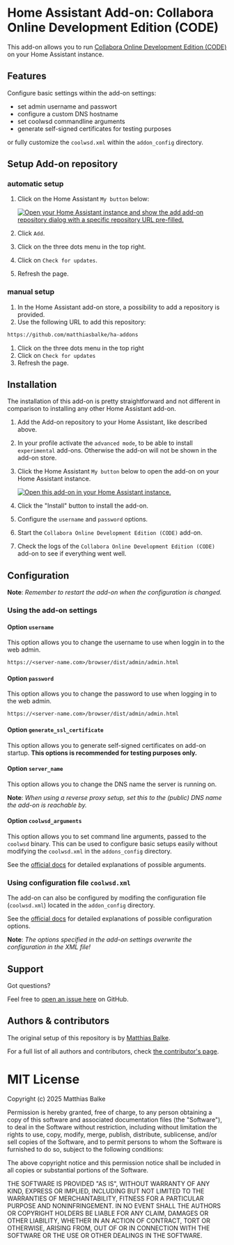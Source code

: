 # Home Assistant Add-on: Collabora Online Development Edition (CODE)

This add-on allows you to run [Collabora Online Development Edition (CODE)][official-site] on your Home Assistant instance.

## Features

Configure basic settings within the add-on settings:

- set admin username and passwort
- configure a custom DNS hostname
- set coolwsd commandline arguments
- generate self-signed certificates for testing purposes

or fully customize the `coolwsd.xml` within the `addon_config` directory.

## Setup Add-on repository

### automatic setup

1. Click on the Home Assistant `My button` below:

   [![Open your Home Assistant instance and show the add add-on repository dialog with a specific repository URL pre-filled.][my-ha-badge]][my-ha-url]

1. Click `Add`.
1. Click on the three dots menu in the top right.
1. Click on `Check for updates`.
1. Refresh the page.

### manual setup

1. In the Home Assistant add-on store, a possibility to add a repository is provided.
1. Use the following URL to add this repository:

```txt
https://github.com/matthiasbalke/ha-addons
```

1. Click on the three dots menu in the top right
1. Click on `Check for updates`
1. Refresh the page.

## Installation

The installation of this add-on is pretty straightforward and not different in
comparison to installing any other Home Assistant add-on.

1. Add the Add-on repository to your Home Assistant, like described above.
1. In your profile activate the `advanced mode`, to be able to install `experimental`
   add-ons. Otherwise the add-on will not be shown in the add-on store.
1. Click the Home Assistant `My button` below to open the add-on on your Home
   Assistant instance.

   [![Open this add-on in your Home Assistant instance.][addon-badge]][addon]

1. Click the "Install" button to install the add-on.
1. Configure the `username` and `password` options.
1. Start the `Collabora Online Development Edition (CODE)` add-on.
1. Check the logs of the `Collabora Online Development Edition (CODE)` add-on to see
   if everything went well.

## Configuration

**Note**: _Remember to restart the add-on when the configuration is changed._

### Using the add-on settings

#### Option `username`

This option allows you to change the username to use when loggin in to the web admin.

```txt
https://<server-name.com>/browser/dist/admin/admin.html
```

#### Option `password`

This option allows you to change the password to use when logging in to the web admin.

```txt
https://<server-name.com>/browser/dist/admin/admin.html
```

#### Option `generate_ssl_certificate`

This option allows you to generate self-signed certificates on add-on startup.
**This options is recommended for testing purposes only.**

#### Option `server_name`

This option allows you to change the DNS name the server is running on.

**Note**: _When using a reverse proxy setup, set this to the (public) DNS name the add-on is reachable by._

#### Option `coolwsd_arguments`

This option allows you to set command line arguments, passed to the `coolwsd` binary. This can be used
to configure basic setups easily without modifying the `coolwsd.xml` in the `addons_config` directory.

See the [official docs][collabora-official-docs] for detailed explanations of possible arguments.

### Using configuration file `coolwsd.xml`

The add-on can also be configured by modifing the configuration file (`coolwsd.xml`) located in the `addon_config` directory.

See the [official docs][collabora-official-docs] for detailed explanations of possible configuration options.

**Note**: _The options specified in the add-on settings overwrite the configuration in the XML file!_

## Support

Got questions?

Feel free to [open an issue here][issue] on GitHub.

## Authors & contributors

The original setup of this repository is by [Matthias Balke][matthiasbalke].

For a full list of all authors and contributors, check [the contributor's page][contributors].

# MIT License

Copyright (c) 2025 Matthias Balke

Permission is hereby granted, free of charge, to any person obtaining a copy
of this software and associated documentation files (the "Software"), to deal
in the Software without restriction, including without limitation the rights
to use, copy, modify, merge, publish, distribute, sublicense, and/or sell
copies of the Software, and to permit persons to whom the Software is
furnished to do so, subject to the following conditions:

The above copyright notice and this permission notice shall be included in all
copies or substantial portions of the Software.

THE SOFTWARE IS PROVIDED "AS IS", WITHOUT WARRANTY OF ANY KIND, EXPRESS OR
IMPLIED, INCLUDING BUT NOT LIMITED TO THE WARRANTIES OF MERCHANTABILITY,
FITNESS FOR A PARTICULAR PURPOSE AND NONINFRINGEMENT. IN NO EVENT SHALL THE
AUTHORS OR COPYRIGHT HOLDERS BE LIABLE FOR ANY CLAIM, DAMAGES OR OTHER
LIABILITY, WHETHER IN AN ACTION OF CONTRACT, TORT OR OTHERWISE, ARISING FROM,
OUT OF OR IN CONNECTION WITH THE SOFTWARE OR THE USE OR OTHER DEALINGS IN THE
SOFTWARE.

[official-site]: https://www.collaboraonline.com/de/code/
[my-ha-badge]: https://my.home-assistant.io/badges/supervisor_add_addon_repository.svg
[my-ha-url]: https://my.home-assistant.io/redirect/supervisor_add_addon_repository/?repository_url=https%3A%2F%2Fgithub.com%2Fmatthiasbalke%2Fha-addons
[addon-badge]: https://my.home-assistant.io/badges/supervisor_addon.svg
[addon]: https://my.home-assistant.io/redirect/supervisor_addon/?addon=d8ac6820_collabora-code&repository_url=https%3A%2F%2Fgithub.com%2Fmatthiasbalke%2Fha-addons
[collabora-official-docs]: https://sdk.collaboraonline.com/docs/installation/Configuration.html
[issue]: https://github.com/matthiasbalke/addon-collabora-code/issues
[matthiasbalke]: https://github.com/matthiasbalke
[contributors]: https://github.com/matthiasbalke/addon-collabora-code/graphs/contributors
